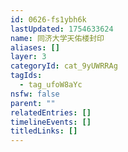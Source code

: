 ```yaml
---
id: 0626-fs1ybh6k
lastUpdated: 1754633624
name: 同济大学天佑楼封印
aliases: []
layer: 3
categoryId: cat_9yUWRRAg
tagIds:
  - tag_ufoW8aYc
nsfw: false
parent: ""
relatedEntries: []
timelineEvents: []
titledLinks: []
---
```


